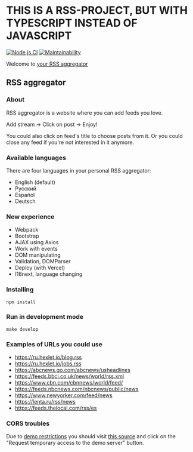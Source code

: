# THIS IS A RSS-PROJECT, BUT WITH TYPESCRIPT INSTEAD OF JAVASCRIPT

[![Node.js CI](https://github.com/SuchkovSergey/rss/actions/workflows/nodejs.yml/badge.svg)](https://github.com/SuchkovSergey/rss/actions/workflows/nodejs.yml)
[![Maintainability](https://api.codeclimate.com/v1/badges/bbfaa3ddf3bc2f552f23/maintainability)](https://codeclimate.com/github/SuchkovSergey/rss/maintainability)

Welcome to [your RSS aggregator](https://rss-aggregator-sergey1996.vercel.app/)

## RSS aggregator

### About

RSS aggregator is a website where you can add feeds you love.

Add stream -> Click on post -> Enjoy!

You could also click on feed's title to choose posts from it. Or you could close any feed
if you're not interested in it anymore.

### Available languages

There are four languages in your personal RSS aggregator:

* English (default)
* Русский
* Español
* Deutsch

### New experience

* Webpack
* Bootstrap
* AJAX using Axios
* Work with events
* DOM manipulating
* Validation, DOMParser
* Deploy (with Vercel)
* I18next, language changing

### Installing

```
npm install
```

### Run in development mode

```
make develop
```

### Examples of URLs you could use

- https://ru.hexlet.io/blog.rss
- https://ru.hexlet.io/jobs.rss
- https://abcnews.go.com/abcnews/usheadlines
- https://feeds.bbci.co.uk/news/world/rss.xml
- https://www.cbn.com/cbnnews/world/feed/
- https://feeds.nbcnews.com/nbcnews/public/news
- https://www.newyorker.com/feed/news
- https://lenta.ru/rss/news
- https://feeds.thelocal.com/rss/es

### CORS troubles

Due
to [demo restrictions](https://github.com/Rob--W/cors-anywhere/issues/301#issuecomment-771210498)
you should visit [this source](https://cors-anywhere.herokuapp.com/corsdemo) and click on
the "Request temporary access to the demo server" button.
